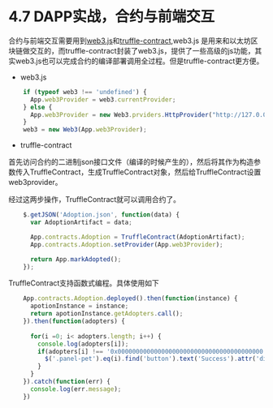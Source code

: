 # 4.7 DAPP实战，合约与前端交互

合约与前端交互需要用到[web3.js](https://github.com/ethereum/web3.js)和[truffle-contract](https://github.com/trufflesuite/truffle-contract),web3.js 是用来和以太坊区块链做交互的，而truffle-contract封装了web3.js，提供了一些高级的js功能，其实web3.js也可以完成合约的编译部署调用全过程。但是truffle-contract更方便。


- web3.js

```JavaScript
    if (typeof web3 !== 'undefined') {
      App.web3Provider = web3.currentProvider;
    } else {
      App.web3Provider = new Web3.prviders.HttpProvider("http://127.0.0.1:7545");
    }
    web3 = new Web3(App.web3Provider);
```


- truffle-contract

首先访问合约的二进制json接口文件（编译的时候产生的），然后将其作为构造参数传入TruffleContract，生成TruffleContract对象，然后给TruffleContract设置web3provider。

经过这两步操作，TruffleContract就可以调用合约了。
```JavaScript
    $.getJSON('Adoption.json', function(data) {
      var AdoptionArtifact = data;

      App.contracts.Adoption = TruffleContract(AdoptionArtifact);
      App.contracts.Adoption.setProvider(App.web3Provider);

      return App.markAdopted();
    });
```

TruffleContract支持函数式编程。具体使用如下

```JavaScript
    App.contracts.Adoption.deployed().then(function(instance) {
      apotionInstance = instance;
      return apotionInstance.getAdopters.call();
    }).then(function(adopters) {
      
      for(i =0; i< adopters.length; i++) {
        console.log(adopters[i]);
        if(adopters[i] !== '0x0000000000000000000000000000000000000000') {
          $('.panel-pet').eq(i).find('button').text('Success').attr('disabled', true);
        }
      }
    }).catch(function(err) {
      console.log(err.message);
    })
```